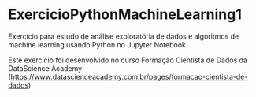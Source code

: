 # ExercicioPythonMachineLearning1
Exercício para estudo de análise exploratória de dados e algoritmos de machine learning usando  Python no Jupyter Notebook.


Este exercício foi desenvolvido no curso Formação Cientista de Dados da DataScience Academy (https://www.datascienceacademy.com.br/pages/formacao-cientista-de-dados)

